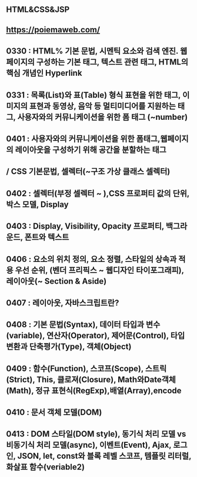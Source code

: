 ## HTML&CSS&JSP

## https://poiemaweb.com/

## 0330 : HTML% 기본 문법, 시멘틱 요소와 검색 엔진. 웹페이지의 구성하는 기본 태그, 텍스트 관련 태그, HTML의 핵심 개념인 Hyperlink

## 0331 : 목록(List)와 표(Table) 형식 표현을 위한 태그, 이미지의 표현과 동영상, 음악 등 멀티미디어를 지원하는 태그, 사용자와의 커뮤니케이션을 위한 폼 태그 (~number)

## 0401 : 사용자와의 커뮤니케이션을 위한 폼태그,웹페이지의 레이아웃을 구성하기 위해 공간을 분할하는 태그 
## / CSS 기본문법, 셀렉터(~구조 가상 클래스 셀렉터)

## 0402 : 셀렉터(부정 셀렉터 ~ ),CSS 프로퍼티 값의 단위, 박스 모델, Display

## 0403 : Display, Visibility, Opacity 프로퍼티, 백그라운드, 폰트와 텍스트

## 0406 : 요소의 위치 정의, 요소 정렬, 스타일의 상속과 적용 우선 순위, (벤더 프리픽스 ~ 웹디자인 타이포그래피), 레이아웃(~ Section & Aside)

## 0407 : 레이아웃, 자바스크립트란?

## 0408 : 기본 문법(Syntax), 데이터 타입과 변수(variable), 연산자(Operator), 제어문(Control), 타입변환과 단축평가(Type), 객체(Object)

## 0409 : 함수(Function), 스코프(Scope), 스트릭(Strict), This, 클로져(Closure), Math와Date객체(Math), 정규 표현식(RegExp),배열(Array),encode

## 0410 : 문서 객체 모델(DOM)

## 0413 : DOM 스타일(DOM style), 동기식 처리 모델 vs 비동기식 처리 모델(async), 이벤트(Event), Ajax, 로그인, JSON, let, const와 블록 레벨 스코프, 템플릿 리터럴, 화살표 함수(veriable2)